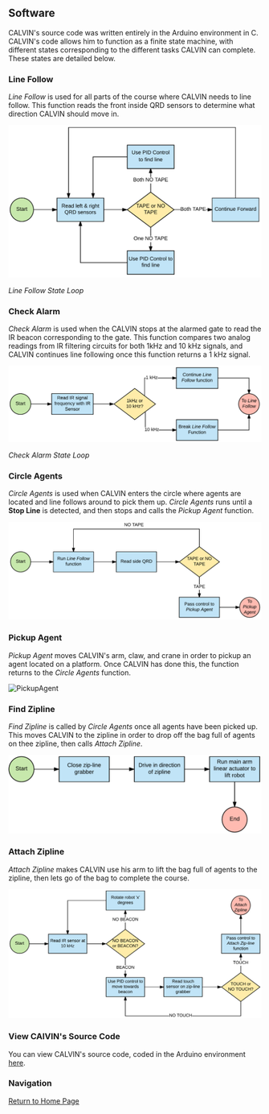 ## Software

CALVIN's source code was written entirely in the Arduino environment in C. CALVIN's code allows him to function as a finite state machine, with different states corresponding to the different tasks CALVIN can complete. These states are detailed below.

### Line Follow

*Line Follow* is used for all parts of the course where CALVIN needs to line follow. This function reads the front inside QRD sensors to determine what direction CALVIN should move in. 

![LineFollow](images/flow_lineFollow.png)

*Line Follow State Loop*

### Check Alarm

*Check Alarm* is used when the CALVIN stops at the alarmed gate to read the IR beacon corresponding to the gate. This function compares two analog readings from IR filtering circuits for both 1kHz and 10 kHz signals, and CALVIN continues line following once this function returns a 1 kHz signal.

![CheckAlarm](images/flow_checkAlarm.png)

*Check Alarm State Loop*

### Circle Agents

*Circle Agents* is used when CALVIN enters the circle where agents are located and line follows around to pick them up. *Circle Agents* runs until a **Stop Line** is detected, and then stops and calls the *Pickup Agent* function.

![CircleAgents](images/flow_circleAgents.png)

### Pickup Agent

*Pickup Agent* moves CALVIN's arm, claw, and crane in order to pickup an agent located on a platform. Once CALVIN has done this, the function returns to the *Circle Agents* function.

![PickupAgent](images/flow_pickupAgents.png)

### Find Zipline

*Find Zipline* is called by *Circle Agents* once all agents have been picked up. This moves CALVIN to the zipline in order to drop off the bag full of agents on thee zipline, then calls *Attach Zipline*.

![FindZipline](images/flow_findZipline.png)

### Attach Zipline

*Attach Zipline* makes CALVIN use his arm to lift the bag full of agents to the zipline, then lets go of the bag to complete the course.

![AttachZipline](images/flow_attachZipline.png)

### View CAlVIN's Source Code

You can view CALVIN's source code, coded in the Arduino environment [here](code/CALVIN_Final.ino).

### Navigation

[Return to Home Page](index.md)
